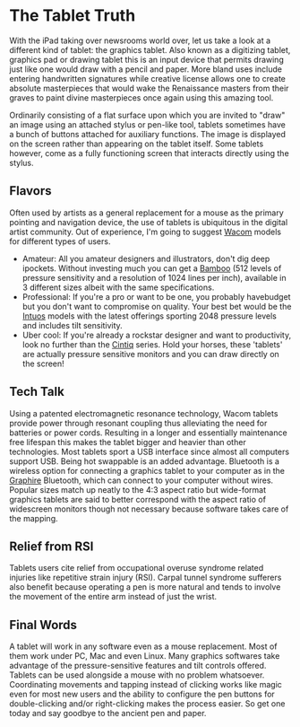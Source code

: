 # The Tablet Truth

With the iPad taking over newsrooms world over, let us take a look at a different kind of tablet: the graphics tablet. Also known as a digitizing tablet, graphics pad or drawing tablet this is an input device that permits drawing just like one would draw with a pencil and paper. More bland uses include entering handwritten signatures while creative license allows one to create absolute masterpieces that would wake the Renaissance masters from their graves to paint divine masterpieces once again using this amazing tool.

Ordinarily consisting of a flat surface upon which you are invited to "draw" an image using an attached stylus or pen-like tool, tablets sometimes have a bunch of buttons attached for auxiliary functions. The image is displayed on the screen rather than appearing on the tablet itself. Some tablets however, come as a fully functioning screen that interacts directly using the stylus.

## Flavors

Often used by artists as a general replacement for a mouse as the primary pointing and navigation device, the use of tablets is ubiquitous in the digital artist community. Out of experience, I'm going to suggest <a href="http://www.wacom.com/">Wacom</a> models for different types of users.

- Amateur: All you amateur designers and illustrators, don't dig deep ipockets. Without investing much you can get a <a href="http://www.wacom.com/bamboo/">Bamboo</a> (512 levels of pressure sensitivity and a resolution of 1024 lines per inch), available in 3 different sizes albeit with the same specifications.
- Professional: If you're a pro or want to be one, you probably havebudget but you don't want to compromise on quality. Your best bet would be the <a href="http://www.wacom.com/intuos/">Intuos</a> models with the latest offerings sporting 2048 pressure levels and includes tilt sensitivity.
- Uber cool: If you're already a rockstar designer and want to productivity, look no further than the <a href="http://www.wacom.com/cintiq/">Cintiq</a> series. Hold your horses, these 'tablets' are actually pressure sensitive monitors and you can draw directly on the screen!

## Tech Talk

Using a patented electromagnetic resonance technology, Wacom tablets provide power through resonant coupling thus alleviating the need for batteries or power cords. Resulting in a longer and essentially maintenance free lifespan this makes the tablet bigger and heavier than other technologies. Most tablets sport a USB interface since almost all computers support USB. Being hot swappable is an added advantage. Bluetooth is a wireless option for connecting a graphics tablet to your computer as in the <a href="http://www.wacom.com/graphire/">Graphire</a> Bluetooth, which can connect to your computer without wires. Popular sizes match up neatly to the 4:3 aspect ratio but wide-format graphics tablets are said to better correspond with the aspect ratio of widescreen monitors though not necessary because software takes care of the mapping.

## Relief from RSI

Tablets users cite relief from occupational overuse syndrome related injuries like repetitive strain injury (RSI). Carpal tunnel syndrome sufferers also benefit because operating a pen is more natural and tends to involve the movement of the entire arm instead of just the wrist.

## Final Words

A tablet will work in any software even as a mouse replacement. Most of them work under PC, Mac and even Linux. Many graphics softwares take advantage of the pressure-sensitive features and tilt controls offered. Tablets can be used alongside a mouse with no problem whatsoever. Coordinating movements and tapping instead of clicking works like magic even for most new users and the ability to configure the pen buttons for double-clicking and/or right-clicking makes the process easier. So get one today and say goodbye to the ancient pen and paper.